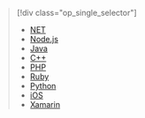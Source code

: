 > [!div class="op_single_selector"]
> * [NET](../articles/storage/blobs/storage-dotnet-how-to-use-blobs.md)
> * [Node.js](../articles/storage/blobs/storage-nodejs-how-to-use-blob-storage.md)
> * [Java](../articles/storage/blobs/storage-java-how-to-use-blob-storage.md)
> * [C++](../articles/storage/blobs/storage-c-plus-plus-how-to-use-blobs.md)
> * [PHP](../articles/storage/blobs/storage-php-how-to-use-blobs.md)
> * [Ruby](../articles/storage/blobs/storage-ruby-how-to-use-blob-storage.md)
> * [Python](../articles/storage/blobs/storage-python-how-to-use-blob-storage.md)
> * [iOS](../articles/storage/blobs/storage-ios-how-to-use-blob-storage.md)
> * [Xamarin](../articles/storage/blobs/storage-xamarin-blob-storage.md)
> 
> 

